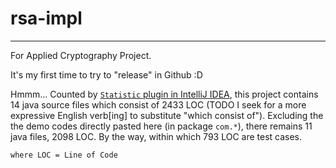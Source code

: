 # rsa-impl
---

For Applied Cryptography Project.

It's my first time to try to "release" in Github :D

Hmmm... Counted by [`Statistic` plugin in IntelliJ IDEA](https://plugins.jetbrains.com/idea/plugin/4509-statistic), this project contains 14 java source files which consist of 2433 LOC (TODO I seek for a more expressive English verb[ing] to substitute "which consist of"). Excluding the the demo codes directly pasted here (in package `com.*`), there remains 11 java files, 2098 LOC. By the way, within which 793 LOC are test cases.

    where LOC = Line of Code